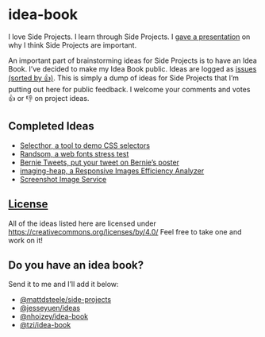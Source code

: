 # idea-book

I love Side Projects. I learn through Side Projects. I [gave a presentation](https://speakerdeck.com/zachleat/side-projects) on why I think Side Projects are important.

An important part of brainstorming ideas for Side Projects is to have an Idea Book. I’ve decided to make my Idea Book public. Ideas are logged as [issues (sorted by 👍)](https://github.com/zachleat/idea-book/issues?q=is%3Aissue+is%3Aopen+sort%3Areactions-%2B1-desc). This is simply a dump of ideas for Side Projects that I’m putting out here for public feedback. I welcome your comments and votes 👍 or 👎 on project ideas.

## Completed Ideas

* [Selecthor, a tool to demo CSS selectors](https://github.com/zachleat/idea-book/issues/10)
* [Randsom, a web fonts stress test](https://github.com/zachleat/idea-book/issues/11)
* [Bernie Tweets, put your tweet on Bernie’s poster](https://github.com/zachleat/idea-book/issues/12)
* [imaging-heap, a Responsive Images Efficiency Analyzer](https://github.com/zachleat/idea-book/issues/3)
* [Screenshot Image Service](https://github.com/zachleat/idea-book/issues/23)

## [License](LICENSE)

All of the ideas listed here are licensed under https://creativecommons.org/licenses/by/4.0/ Feel free to take one and work on it!

## Do you have an idea book?

Send it to me and I’ll add it below:

* [@mattdsteele/side-projects](https://github.com/mattdsteele/side-projects)
* [@jesseyuen/ideas](https://github.com/jesseyuen/ideas)
* [@nhoizey/idea-book](https://github.com/nhoizey/idea-book/)
* [@tzi/idea-book](https://github.com/tzi/idea-book)
